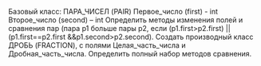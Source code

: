 Базовый класс:
ПАРА_ЧИСЕЛ (PAIR)
Первое_число (first) - int
Второе_число (second) – int
Определить методы изменения полей и сравнения пар (пара p1 больше пары р2, если
(p1.first>p2.first) || (p1.first==p2.first &&p1.second>p2.second).
Создать производный класс ДРОБЬ (FRACTION), с полями Целая_часть_числа и
Дробная_часть_числа. Определить полный набор методов сравнения.

